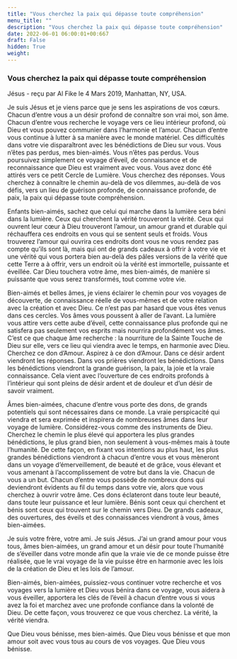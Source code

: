 ```yaml
---
title: "Vous cherchez la paix qui dépasse toute compréhension"
menu_title: ""
description: "Vous cherchez la paix qui dépasse toute compréhension"
date: 2022-06-01 06:00:01+00:667
draft: False
hidden: True
weight:
---
```

### Vous cherchez la paix qui dépasse toute compréhension

Jésus - reçu par Al Fike le 4 Mars 2019, Manhattan, NY, USA.

Je suis Jésus et je viens parce que je sens les aspirations de vos cœurs. Chacun d’entre vous a un désir profond de connaître son vrai moi, son âme. Chacun d’entre vous recherche le voyage vers ce lieu intérieur profond, où Dieu et vous pouvez communier dans l’harmonie et l’amour. Chacun d’entre vous continue à lutter à sa manière avec le monde matériel. Ces difficultés dans votre vie disparaîtront avec les bénédictions de Dieu sur vous. Vous n’êtes pas perdus, mes bien-aimés. Vous n’êtes pas perdus. Vous poursuivez simplement ce voyage d’éveil, de connaissance et de reconnaissance que Dieu est vraiment avec vous. Vous avez donc été attirés vers ce petit Cercle de Lumière. Vous cherchez des réponses. Vous cherchez à connaître le chemin au-delà de vos dilemmes, au-delà de vos défis, vers un lieu de guérison profonde, de connaissance profonde, de paix, la paix qui dépasse toute compréhension.

Enfants bien-aimés, sachez que celui qui marche dans la lumière sera béni dans la lumière. Ceux qui cherchent la vérité trouveront la vérité. Ceux qui ouvrent leur cœur à Dieu trouveront l’amour, un amour grand et durable qui réchauffera ces endroits en vous qui se sentent seuls et froids. Vous trouverez l’amour qui ouvrira ces endroits dont vous ne vous rendez pas compte qu’ils sont là, mais qui ont de grands cadeaux à offrir à votre vie et une vérité qui vous portera bien au-delà des pâles versions de la vérité que cette Terre a à offrir, vers un endroit où la vérité est immortelle, puissante et éveillée. Car Dieu touchera votre âme, mes bien-aimés, de manière si puissante que vous serez transformés, tout comme votre vie.

Bien-aimés et belles âmes, je viens éclairer le chemin pour vos voyages de découverte, de connaissance réelle de vous-mêmes et de votre relation avec la création et avec Dieu. Ce n’est pas par hasard que vous êtes venus dans ces cercles. Vos âmes vous poussent à aller de l’avant. La lumière vous attire vers cette aube d’éveil, cette connaissance plus profonde qui ne satisfera pas seulement vos esprits mais nourrira profondément vos âmes. C’est ce que chaque âme recherche : la nourriture de la Sainte Touche de Dieu sur elle, vers ce lieu qui viendra avec le temps, en harmonie avec Dieu. Cherchez ce don d’Amour. Aspirez à ce don d’Amour. Dans ce désir ardent viendront les réponses. Dans vos prières viendront les bénédictions. Dans les bénédictions viendront la grande guérison, la paix, la joie et la vraie connaissance. Cela vient avec l’ouverture de ces endroits profonds à l’intérieur qui sont pleins de désir ardent et de douleur et d’un désir de savoir vraiment.

Âmes bien-aimées, chacune d’entre vous porte des dons, de grands potentiels qui sont nécessaires dans ce monde. La vraie perspicacité qui viendra et sera exprimée et inspirera de nombreuses âmes dans leur voyage de lumière. Considérez-vous comme des instruments de Dieu. Cherchez le chemin le plus élevé qui apportera les plus grandes bénédictions, le plus grand bien, non seulement à vous-mêmes mais à toute l’humanité. De cette façon, en fixant vos intentions au plus haut, les plus grandes bénédictions viendront à chacun d’entre vous et vous mèneront dans un voyage d’émerveillement, de beauté et de grâce, vous élevant et vous amenant à l’accomplissement de votre but dans la vie. Chacun de vous a un but. Chacun d’entre vous possède de nombreux dons qui deviendront évidents au fil du temps dans votre vie, alors que vous cherchez à ouvrir votre âme. Ces dons éclateront dans toute leur beauté, dans toute leur puissance et leur lumière. Bénis sont ceux qui cherchent et bénis sont ceux qui trouvent sur le chemin vers Dieu. De grands cadeaux, des ouvertures, des éveils et des connaissances viendront à vous, âmes bien-aimées.

Je suis votre frère, votre ami. Je suis Jésus. J’ai un grand amour pour vous tous, âmes bien-aimées, un grand amour et un désir pour toute l’humanité de s’éveiller dans votre monde afin que la vraie vie de ce monde puisse être réalisée, que le vrai voyage de la vie puisse être en harmonie avec les lois de la création de Dieu et les lois de l’amour.

Bien-aimés, bien-aimées, puissiez-vous continuer votre recherche et vos voyages vers la lumière et Dieu vous bénira dans ce voyage, vous aidera à vous éveiller, apportera les clés de l’éveil à chacun d’entre vous si vous avez la foi et marchez avec une profonde confiance dans la volonté de Dieu. De cette façon, vous trouverez ce que vous cherchez. La vérité, la vérité viendra.

Que Dieu vous bénisse, mes bien-aimés. Que Dieu vous bénisse et que mon amour soit avec vous tous au cours de vos voyages. Que Dieu vous bénisse.
